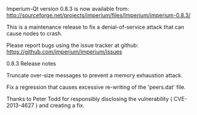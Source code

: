 Imperium-Qt version 0.8.3 is now available from:
  http://sourceforge.net/projects/imperium/files/Imperium/imperium-0.8.3/

This is a maintenance release to fix a denial-of-service attack that
can cause nodes to crash.

Please report bugs using the issue tracker at github:
  https://github.com/imperium/imperium/issues

0.8.3 Release notes

Truncate over-size messages to prevent a memory exhaustion attack.

Fix a regression that causes excessive re-writing of the 'peers.dat' file.


Thanks to Peter Todd for responsibly disclosing the vulnerability
( CVE-2013-4627 ) and creating a fix.
